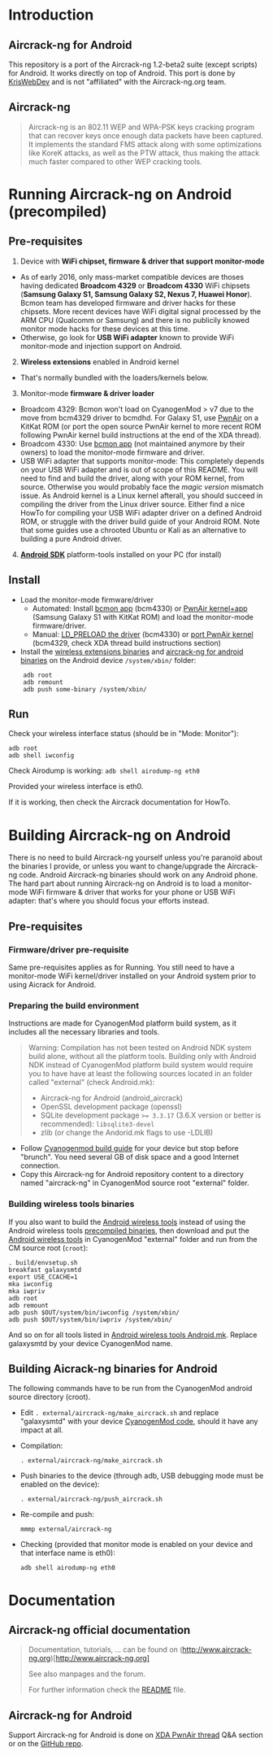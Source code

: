 # Introduction
## Aircrack-ng for Android
This repository is a port of the Aircrack-ng 1.2-beta2 suite (except scripts) for Android. It works directly on top of Android.
This port is done by [KrisWebDev](https://github.com/kriswebdev) and is not "affiliated" with the Aircrack-ng.org team.

## Aircrack-ng
> Aircrack-ng is an 802.11 WEP and WPA-PSK keys cracking program that can recover keys once enough data packets have been captured. It implements the standard FMS attack along with some optimizations like KoreK attacks, as well as the PTW attack, thus making the attack much faster compared to other WEP cracking tools.

# Running Aircrack-ng on Android (precompiled)

## Pre-requisites

 1. Device with **WiFi chipset, firmware & driver that support monitor-mode**
   * As of early 2016, only mass-market compatible devices are thoses having dedicated **Broadcom 4329** or **Broadcom 4330** WiFi chipsets (**Samsung Galaxy S1, Samsung Galaxy S2, Nexus 7, Huawei Honor**). Bcmon team has developed firmware and driver hacks for these chipsets. More recent devices have WiFi digital signal processed by the ARM CPU (Qualcomm or Samsung) and there is no publicily knowed monitor mode hacks for these devices at this time.
   * Otherwise, go look for **USB WiFi adapter** known to provide WiFi monitor-mode and injection support on Android.
 2. **Wireless extensions** enabled in Android kernel
  * That's normally bundled with the loaders/kernels below.
 3. Monitor-mode **firmware & driver loader**
   * Broadcom 4329: Bcmon won't load on CyanogenMod > v7 due to the move from bcm4329 driver to bcmdhd. For Galaxy S1, use [PwnAir](http://forum.xda-developers.com/showthread.php?t=2760170) on a KitKat ROM (or port the open source PwnAir kernel to more recent ROM following PwnAir kernel build instructions at the end of the XDA thread).
   * Broadcom 4330: Use [bcmon app](http://bcmon.blogspot.com/) (not maintained anymore by their owners) to load the monitor-mode firmware and driver.
   * USB WiFi adapter that supports monitor-mode: This completely depends on your USB WiFi adapter and is out of scope of this README. You will need to find and build the driver, along with your ROM kernel, from source. Otherwise you would probably face the *magic version* mismatch issue. As Android kernel is a Linux kernel afterall, you should succeed in compiling the driver from the Linux driver source. Either find a nice HowTo for compiling your USB WiFi adapter driver on a defined Android ROM, or struggle with the driver build guide of your Android ROM. Note that some guides use a chrooted Ubuntu or Kali as an alternative to building a pure Android driver.
 4. [**Android SDK**](https://developer.android.com/sdk/index.html#Other) platform-tools installed on your PC (for install)

## Install

* Load the monitor-mode firmware/driver
  * Automated: Install [bcmon app](http://bcmon.blogspot.com/) (bcm4330) or [PwnAir kernel+app](http://forum.xda-developers.com/showthread.php?t=2760170) (Samsung Galaxy S1 with KitKat ROM) and load the monitor-mode firmware/driver.
  * Manual: [LD_PRELOAD the driver](http://forum.xda-developers.com/showthread.php?t=2405208) (bcm4330) or [port PwnAir kernel](http://forum.xda-developers.com/showthread.php?t=2760170) (bcm4329, check XDA thread build instructions section)
* Install the [wireless extensions binaries](https://github.com/kriswebdev/android_wireless_tools/tree/master/bin) and [aircrack-ng for android binaries](https://github.com/kriswebdev/android_aircrack/tree/master/bin) on the Android device `/system/xbin/` folder:
```shell
    adb root
    adb remount
    adb push some-binary /system/xbin/
```

## Run

Check your wireless interface status (should be in "Mode: Monitor"):
```shell
adb root
adb shell iwconfig
```

Check Airodump is working:
    `adb shell airodump-ng eth0`

Provided your wireless interface is eth0.

If it is working, then check the Aircrack documentation for HowTo.

# Building Aircrack-ng on Android

There is no need to build Aircrack-ng yourself unless you're paranoïd about the binaries I provide, or unless you want to change/upgrade the Aircrack-ng code. Android Aircrack-ng binaries should work on any Android phone. The hard part about running Aircrack-ng on Android is to load a monitor-mode WiFi firmware & driver that works for your phone or USB WiFi adapter: that's where you should focus your efforts instead.

## Pre-requisites

### Firmware/driver pre-requisite

Same pre-requisites applies as for Running. You still need to have a monitor-mode WiFi kernel/driver installed on your Android system prior to using Aicrack for Android.

### Preparing the build environment

Instructions are made for CyanogenMod platform build system, as it includes all the necessary libraries and tools.

> Warning: Compilation has not been tested on Android NDK system build alone, without all the platform tools. Building only with Android NDK instead of CyanogenMod platform build system would require you to have have at least the following sources located in an folder called "external" (check Android.mk):
>  * Aircrack-ng for Android (android_aircrack)
>  * OpenSSL development package (openssl)
>  * SQLite development package `>= 3.3.17` (3.6.X version or better is recommended): `libsqlite3-devel`
>  * zlib (or change the Andorid.mk flags to use -LDLIB)

 * Follow [Cyanogenmod build guide](http://wiki.cyanogenmod.org/w/Build_Guides) for your device but stop before "brunch". You need several GB of disk space and a good Internet connection.
 * Copy this Aircrack-ng for Android repository content to a directory named "aircrack-ng" in CyanogenMod source root "external" folder.

### Building wireless tools binaries

If you also want to build the [Android wireless tools](https://github.com/kriswebdev/android_wireless_tools/) instead of using the Android wireless tools [precompiled binaries](https://github.com/kriswebdev/android_wireless_tools/tree/master/bin), then download and put the [Android wireless tools](https://github.com/kriswebdev/android_wireless_tools/) in CyanogenMod "external" folder and run from the CM source root (`croot`): 

```shell
. build/envsetup.sh
breakfast galaxysmtd
export USE_CCACHE=1
mka iwconfig
mka iwpriv
adb root
adb remount
adb push $OUT/system/bin/iwconfig /system/xbin/
adb push $OUT/system/bin/iwpriv /system/xbin/
```

And so on for all tools listed in [Android wireless tools Android.mk](https://github.com/kriswebdev/android_wireless_tools/blob/master/Android.mk). Replace galaxysmtd by your device CyanogenMod name.

## Building Aicrack-ng binaries for Android

The following commands have to be run from the CyanogenMod android source directory (croot).

 * Edit `. external/aircrack-ng/make_aircrack.sh` and replace "galaxysmtd" with your device [CyanogenMod code](http://wiki.cyanogenmod.org/w/Devices), should it have any impact at all.

 * Compilation:

    `. external/aircrack-ng/make_aircrack.sh`

 * Push binaries to the device (through adb, USB debugging mode must be enabled on the device):

     `. external/aircrack-ng/push_aircrack.sh`

 * Re-compile and push:

     `mmmp external/aircrack-ng`

 * Checking (provided that monitor mode is enabled on your device and that interface name is eth0):

    `adb shell airodump-ng eth0`

# Documentation

## Aircrack-ng official documentation 
> Documentation, tutorials, ... can be found on (http://www.aircrack-ng.org)[http://www.aircrack-ng.org]
> 
> See also manpages and the forum.
> 
> For further information check the [README](README) file.

## Aircrack-ng for Android

Support Aircrack-ng for Android is done on [XDA PwnAir thread](http://forum.xda-developers.com/showthread.php?t=2760170) Q&A section or on the [GitHub repo](https://github.com/kriswebdev/android_aircrack/).
